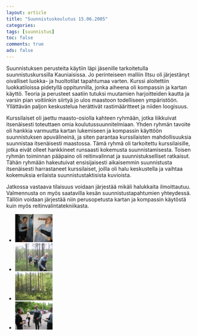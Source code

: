 ```yaml
---
layout: article 
title: "Suunnistuskoulutus 15.06.2005" 
categories: 
tags: [suunnistus]
toc: false 
comments: true 
ads: false 
---
```


Suunnistuksen perusteita käytiin läpi jäsenille tarkoitetulla
suunnistuskurssilla Kauniaisissa. Jo perinteiseen malliin Iltsu oli
järjestänyt oivalliset luokka- ja huoltotilat tapahtumaa varten. Kurssi
aloitettiin luokkatiloissa pidetyllä oppitunnilla, jonka aiheena oli
kompassin ja kartan käyttö. Teoria ja perusteet saatiin tutuksi
muutamien harjoitteiden kautta ja varsin pian voitiinkin siirtyä jo ulos
maastoon todelliseen ympäristöön. Yllättävän paljon keskustelua
herättivät rastimääritteet ja niiden loogisuus.

Kurssilaiset oli jaettu maasto-osiolla kahteen ryhmään, jotka liikkuivat
itsenäisesti toteuttaen omia koulutussuunnitelmiaan. Yhden ryhmän
tavoite oli hankkia varmuutta kartan lukemiseen ja kompassin käyttöön
suunnistuksen apuvälineinä, ja siten parantaa kurssilaisten
mahdollisuuksia suunnistaa itsenäisesti maastossa. Tämä ryhmä oli
tarkoitettu kurssilaisille, jotka eivät olleet hankkineet runsaasti
kokemusta suunnistamisesta. Toisen ryhmän toiminnan pääpaino oli
reitinvalinnat ja suunnistukselliset ratkaisut. Tähän ryhmään
hakeutuivat ensisijaisesti aikaisemmin suunnistusta itsenäisesti
harrastaneet kurssilaiset, joilla oli halu keskustella ja vaihtaa
kokemuksia erilaista suunnistustaktisista kuvioista.

Jatkossa vastaava tilaisuus voidaan järjestää mikäli halukkaita
ilmoittautuu. Valmennusta on myös saatavilla kesän suunnistustapahtumien
yhteydessä. Tällöin voidaan järjestää niin perusopetusta kartan ja
kompassin käytöstä kuin myös reitinvalintatekniikasta.

<div class="th-grid image-gallery" markdown="1">

-   [![](/images/suunnistuskoulutus-15.06.2005/Thumbnails/suunnistuskoulutus200500615_01b.jpg)](/images/suunnistuskoulutus-15.06.2005/suunnistuskoulutus200500615_01b.jpg)
-   [![](/images/suunnistuskoulutus-15.06.2005/Thumbnails/suunnistuskoulutus200500615_02b.jpg)](/images/suunnistuskoulutus-15.06.2005/suunnistuskoulutus200500615_02b.jpg)
-   [![](/images/suunnistuskoulutus-15.06.2005/Thumbnails/suunnistuskoulutus200500615_03b.jpg)](/images/suunnistuskoulutus-15.06.2005/suunnistuskoulutus200500615_03b.jpg)
-   [![](/images/suunnistuskoulutus-15.06.2005/Thumbnails/suunnistuskoulutus200500615_04b.jpg)](/images/suunnistuskoulutus-15.06.2005/suunnistuskoulutus200500615_04b.jpg)

</div>
